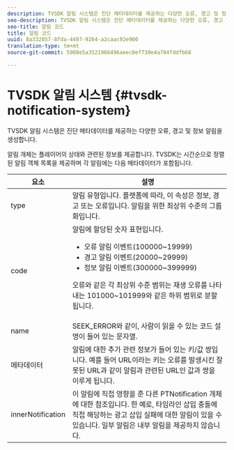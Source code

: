 ```yaml
---
description: TVSDK 알림 시스템은 진단 메타데이터를 제공하는 다양한 오류, 경고 및 정보 알림을 생성합니다.
seo-description: TVSDK 알림 시스템은 진단 메타데이터를 제공하는 다양한 오류, 경고 및 정보 알림을 생성합니다.
seo-title: 알림 코드
title: 알림 코드
uuid: 8a332057-8fda-4497-9264-a2caac92e900
translation-type: tm+mt
source-git-commit: 5908e5a3521966496aeec0ef730e4a704fddfb68

---
```



# TVSDK 알림 시스템 {#tvsdk-notification-system}

TVSDK 알림 시스템은 진단 메타데이터를 제공하는 다양한 오류, 경고 및 정보 알림을 생성합니다.

알림 개체는 플레이어의 상태와 관련된 정보를 제공합니다. TVSDK는 시간순으로 정렬된 알림 객체 목록을 제공하며 각 알림에는 다음 메타데이터가 포함됩니다.

<table frame="all" colsep="1" rowsep="1" id="table_DBA8CACF02DB4AF2B053E560850B49CE"> 
 <thead> 
  <tr rowsep="1"> 
   <th colname="1" class="entry"> 요소 </th> 
   <th colname="2" class="entry"> 설명 </th> 
  </tr> 
 </thead>
 <tbody> 
  <tr rowsep="1"> 
   <td colname="1"><span class="codeph"> type</span></td> 
   <td colname="2">알림 유형입니다. 플랫폼에 따라, 이 속성은 
    <ph>
      정보, 경고 또는 오류입니다. 알림을 위한 최상위 수준의 그룹화입니다.
    </ph> </td> 
  </tr> 
  <tr rowsep="1"> 
   <td colname="1"><span class="codeph"> code</span></td> 
   <td colname="2">알림에 할당된 숫자 표현입니다. 
    <ul id="ul_31AB497C6FFA452496DD09B0D78687B9"> 
     <li id="li_53E75022C50246E0982E315D04EFD8B3">오류 알림 이벤트(100000~19999) </li> 
     <li id="li_11AE91D1325E4F718228E662C9C55F9A">경고 알림 이벤트(20000~29999) </li> 
     <li id="li_6D3EA03845294DC2BAD1ACF507639E51">정보 알림 이벤트(300000~399999) </li> 
    </ul> <p>오류와 같은 각 최상위 수준 범위는 재생 오류를 나타내는 101000~101999와 같은 하위 범위로 분할됩니다. </p> </td> 
  </tr> 
  <tr rowsep="1"> 
   <td colname="1"><span class="codeph"> name</span></td> 
   <td colname="2">SEEK_ERROR와 같이, 사람이 읽을 수 있는 코드 설명이 들어 있는 <span class="codeph"> 문자열</span>. </td> 
  </tr> 
  <tr rowsep="1"> 
   <td colname="1"><span class="codeph"> 메타데이터</span> </td> 
   <td colname="2">알림에 대한 추가 관련 정보가 들어 있는 키/값 쌍입니다. 예를 들어 URL이라는 <span class="codeph"> 키는</span> 오류를 발생시킨 잘못된 URL과 같이 알림과 관련된 URL인 값과 쌍을 이루게 됩니다. </td> 
  </tr> 
  <tr rowsep="0"> 
   <td colname="1"><span class="codeph"> innerNotification</span></td> 
   <td colname="2">이 알림에 직접 영향을 준 다른 <span class="codeph"> PTNotification</span> 개체에 대한 참조입니다. 한 예로, 타임라인 삽입 충돌에 직접 해당하는 광고 삽입 실패에 대한 알림이 있을 수 있습니다. 일부 알림은 내부 알림을 제공하지 않습니다. </td> 
  </tr> 
 </tbody> 
</table>

